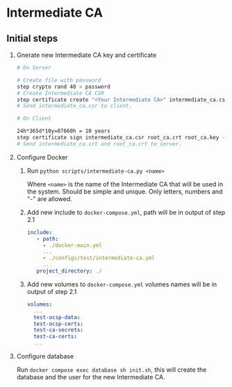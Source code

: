 # Intermediate CA

## Initial steps

1. Gnerate new Intermediate CA key and certificate

    ```bash
    # On Server

    # Create file with password
    step crypto rand 40 > password
    # Create Intermediate CA CSR
    step certificate create "<Your Intermediate CA>" intermediate_ca.csr intermediate_ca.key --csr --password-file password
    # Send intermediate_ca.csr to client.
    ```

    ```bash
    # On Client

    24h*365d*10y=87660h = 10 years
    step certificate sign intermediate_ca.csr root_ca.crt root_ca.key --password-file root_ca_password.txt --not-after 87660h --template stepca/templates/intermediate.tpl --set-file stepca/templates/intermediate-data.json > intermediate_ca.crt
    # Send intermediate_ca.crt and root_ca.crt to server.
    ```
2. Configure Docker
    
    1. Run `python scripts/intermediate-ca.py <name>`
    
        Where `<name>` is the name of the Intermediate CA that will be used in the system. Should be simple and unique. Only letters, numbers and "-" are allowed.
    
    2. Add new include to `docker-compose.yml`, path will be in output of step 2.1
         ```yaml
        include:
            - path: 
              - ./docker-main.yml
              ...
              - ./configs/test/intermediate-ca.yml
              ...
            project_directory: ./
        ```
    3. Add new volumes to `docker-compose.yml`  volumes names will be in output of step 2.1
        ```yaml
        volumes:
          ...
          test-ocsp-data:
          test-ocsp-certs:
          test-ca-secrets:
          test-ca-certs:
          ...
        ```
3. Configure database

    Run `docker compose exec database sh init.sh`, this will create the database and the user for the new Intermediate CA.